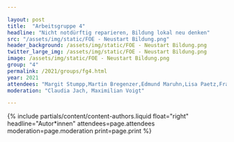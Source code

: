 ```yaml
---

layout: post
title:  "Arbeitsgruppe 4"
headline: "Nicht notdürftig reparieren, Bildung lokal neu denken"
src: "/assets/img/static/FOE - Neustart Bildung.png"
header_background: /assets/img/static/FOE - Neustart Bildung.png
twitter_large_img: /assets/img/static/FOE - Neustart Bildung.png
image: /assets/img/static/FOE - Neustart Bildung.png
group: "4"
permalink: /2021/groups/fg4.html
year: 2021
attendees: "Margit Stumpp,Martin Bregenzer,Edmund Maruhn,Lisa Paetz,Franziska Baum,Benjamin Eugster,Gottfried Wolmeringer"
moderation: "Claudia Jach, Maximilian Voigt"

---
```


{% include partials/content/content-authors.liquid float="right" headline="Autor*innen" attendees=page.attendees moderation=page.moderation print=page.print %}
